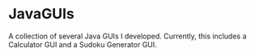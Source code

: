 # JavaGUIs
A collection of several Java GUIs I developed. Currently, this includes a Calculator GUI and a Sudoku Generator GUI.
